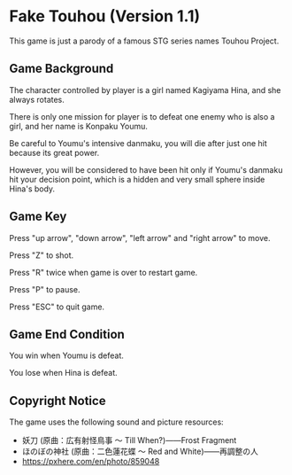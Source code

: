 # Fake Touhou (Version 1.1)

This game is just a parody of a famous STG series names Touhou Project. 

## Game Background

The character controlled by player is a girl named Kagiyama Hina, and she always rotates. 

There is only one mission for player is to defeat one enemy who is also a girl, and her name is Konpaku Youmu. 

Be careful to Youmu's intensive danmaku, you will die after just one hit because its great power. 

However, you will be considered to have been hit only if Youmu's danmaku hit your decision point, which is a hidden and  very small sphere inside Hina's body. 

## Game Key

Press "up arrow", "down arrow", "left arrow" and "right arrow" to move. 

Press "Z" to shot. 

Press "R" twice when game is over to restart game. 

Press "P" to pause. 

Press "ESC" to quit game. 

## Game End Condition

You win when Youmu is defeat. 

You lose when Hina is defeat. 

## Copyright Notice

The game uses the following sound and picture resources: 

- 妖刀 (原曲：広有射怪鳥事 ～ Till When?)——Frost Fragment
- ほのぼの神社 (原曲：二色蓮花蝶 ～ Red and White)——再調整の人
- https://pxhere.com/en/photo/859048

